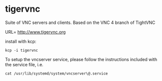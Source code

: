 # tigervnc
Suite of VNC servers and clients. Based on the VNC 4 branch of TightVNC

URL= http://www.tigervnc.org 

install with kcp:
```
kcp -i tigervnc
```

To setup the vncserver service, please follow the instructions included with the service file, i.e.
```
cat /usr/lib/systemd/system/vncserver\@.service
```

